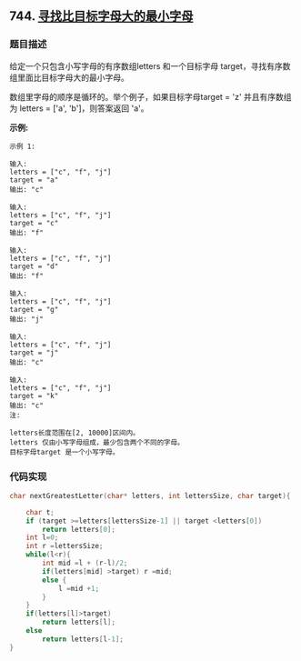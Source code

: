 ## 744. [寻找比目标字母大的最小字母](https://leetcode-cn.com/problems/find-smallest-letter-greater-than-target/)

### 题目描述
给定一个只包含小写字母的有序数组letters 和一个目标字母 target，寻找有序数组里面比目标字母大的最小字母。

数组里字母的顺序是循环的。举个例子，如果目标字母target = 'z' 并且有序数组为 letters = ['a', 'b']，则答案返回 'a'。



**示例:**
```
示例 1:

输入:
letters = ["c", "f", "j"]
target = "a"
输出: "c"

输入:
letters = ["c", "f", "j"]
target = "c"
输出: "f"

输入:
letters = ["c", "f", "j"]
target = "d"
输出: "f"

输入:
letters = ["c", "f", "j"]
target = "g"
输出: "j"

输入:
letters = ["c", "f", "j"]
target = "j"
输出: "c"

输入:
letters = ["c", "f", "j"]
target = "k"
输出: "c"
注:

letters长度范围在[2, 10000]区间内。
letters 仅由小写字母组成，最少包含两个不同的字母。
目标字母target 是一个小写字母。

```
### 代码实现
```c
char nextGreatestLetter(char* letters, int lettersSize, char target){

    char t;
    if (target >=letters[lettersSize-1] || target <letters[0])
        return letters[0];
    int l=0;
    int r =lettersSize;
    while(l<r){
        int mid =l + (r-l)/2;
        if(letters[mid] >target) r =mid;
        else {
            l =mid +1;
        }
    }
    if(letters[l]>target)
        return letters[l];
    else 
        return letters[l-1];
}
```
